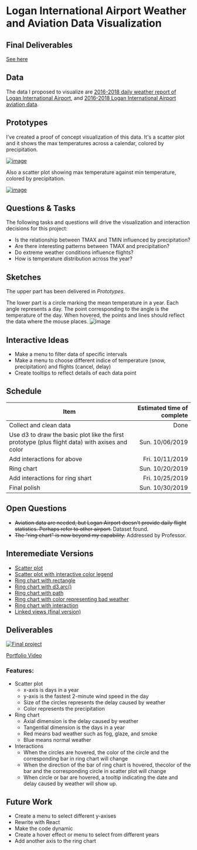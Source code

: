 # Logan International Airport Weather and Aviation Data Visualization

## Final Deliverables
[See here](#deliverables)

## Data

The data I proposed to visualize are [2016-2018 daily weather report of Logan International Airport](https://gist.github.com/rohame/c26cf5cb80db6520d56fd0921510520b), and [2016-2018 Logan International Airport aviation data](https://gist.github.com/rohame/0141629f53fc311b7b5c68faefda94ef).

## Prototypes

I’ve created a proof of concept visualization of this data. It's a scatter plot and it shows the max temperatures across a calendar, colored by precipitation.

[![image](https://user-images.githubusercontent.com/33828578/65563834-ec68a180-df18-11e9-8b22-230521fc3cbe.png)](https://beta.vizhub.com/rohame/58c151eb7f1f451588679e2e5d0ec982)

Also a scatter plot showing max temperature against min temperature, colored by precipitation.

[![image](https://user-images.githubusercontent.com/33828578/65563936-3f425900-df19-11e9-944b-2011e579712d.png)](https://beta.vizhub.com/rohame/01d996251ca94317879be273e9d70aa3)

## Questions & Tasks

The following tasks and questions will drive the visualization and interaction decisions for this project:

 * Is the relationship between TMAX and TMIN influenced by precipitation?
 * Are there interesting patterns between TMAX and precipitation?
 * Do extreme weather conditions influence flights? 
 * How is temperature distribution across the year?

## Sketches

The upper part has been delivered in *Prototypes*.

The lower part is a circle marking the mean temperature in a year. Each angle represents a day. The point corresponding to the angle is the temperature of the day. When hovered, the points and lines should reflect the data where the mouse places.
![image](https://user-images.githubusercontent.com/33828578/65564199-21292880-df1a-11e9-8dd2-e6d2eebe3f09.png)

## Interactive Ideas
* Make a menu to filter data of specific intervals
* Make a menu to choose different indice of temperature (snow, precipitation) and flights (cancel, delay)
* Create tooltips to reflect details of each data point

## Schedule
Item | Estimated time of complete
-- | --:
Collect and clean data | Done
Use d3 to draw the basic plot like the first prototype (plus flight data) with axises and color | Sun. 10/06/2019
Add interactions for above | Fri. 10/11/2019
Ring chart | Sun. 10/20/2019
Add interactions for ring shart | Fri. 10/25/2019
Final polish | Sun. 10/30/2019


## Open Questions

* ~~Aviation data are needed, but Logan Airport doesn't provide daily flight statistics. Perhaps refer to other airport.~~ Dataset found.
* ~~The "ring chart" is now beyond my capability.~~ Addressed by Professor.

## Interemediate Versions
* [Scatter plot](https://beta.vizhub.com/rohame/a2876336ebb3453bb22f4e09986e58f1)
* [Scatter plot with interactive color legend](https://beta.vizhub.com/rohame/901bed0992504bd6921d72554ff75be1)
* [Ring chart with rectangle](https://beta.vizhub.com/rohame/2c3fb8f2543842798d941493c754ca74)
* [Ring chart with d3.arc()](https://beta.vizhub.com/rohame/cf04c9370e4746c0891713e7d7d5e3a4)
* [Ring chart with path](https://beta.vizhub.com/rohame/535e80e5bce34c4095a5b82ccb26ea6f)
* [Ring chart with color representing bad weather](https://beta.vizhub.com/rohame/c2bf33809f374802ab78372dd49db450)
* [Ring chart with interaction](https://beta.vizhub.com/rohame/011d1bb13d484d25be5f47e528dde9a8)
* [Linked views (final version)](https://beta.vizhub.com/rohame/d916689f2e564c88bdb4b322af923727)

## Deliverables
[![Final project](https://user-images.githubusercontent.com/33828578/67913789-906ee980-fb64-11e9-94ce-04aee0b3fafc.png)](https://beta.vizhub.com/rohame/d916689f2e564c88bdb4b322af923727)

[Portfolio Video](https://youtu.be/sSTFB9J3PiM)

### Features:
* Scatter plot
  * x-axis is days in a year
  * y-axis is the fastest 2-minute wind speed in the day
  * Size of the circles represents the delay caused by weather
  * Color represents the precipitation
* Ring chart
  * Axial dimension is the delay caused by weather
  * Tangential dimension is the days in a year
  * Red means bad weather such as fog, glaze, and smoke
  * Blue means normal weather
* Interactions
  * When the circles are hovered, the color of the circle and the corresponding bar in ring chart will change
  * When the direction of the bar of ring chart is hovered, thecolor of the bar and the corresponding circle in scatter plot will change
  * When circle or bar are hovered, a tooltip indicating the date and delay caused by weather will show up.

## Future Work
* Create a menu to select different y-axises
* Rewrite with React
* Make the code dynamic
* Create a hover effect or menu to select from different years
* Add another axis to the ring chart
